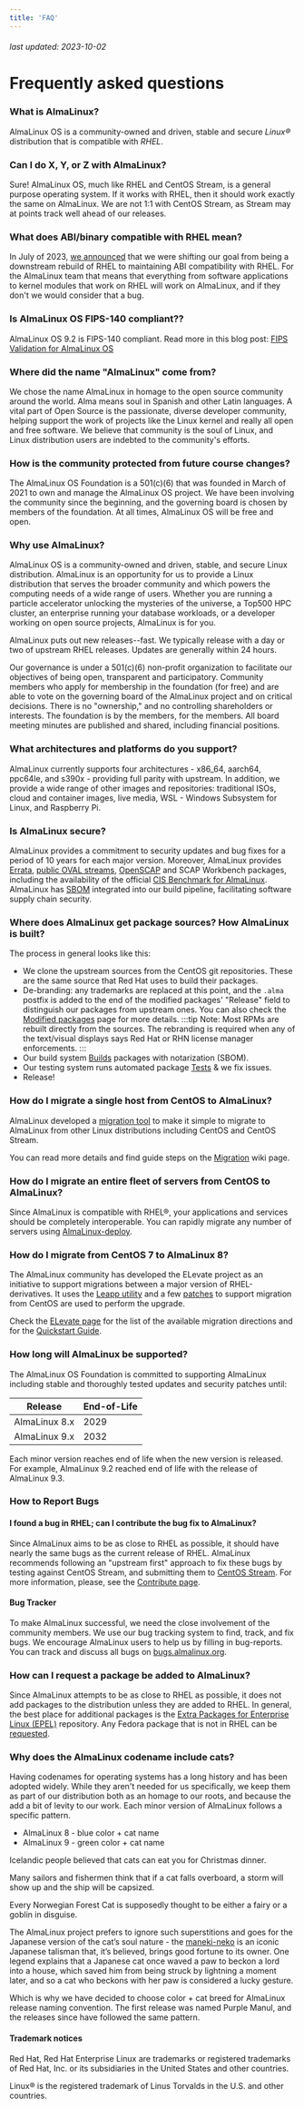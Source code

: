 ```yaml
---
title: 'FAQ'
---
```

###### last updated: 2023-10-02

# Frequently asked questions

### What is AlmaLinux?

AlmaLinux OS is a community-owned and driven, stable and secure *Linux®* distribution that is compatible with *RHEL*.

### Can I do X, Y, or Z with AlmaLinux?

Sure! AlmaLinux OS, much like RHEL and CentOS Stream, is a general purpose operating system. If it works with RHEL, then it should work exactly the same on AlmaLinux. We are not 1:1 with CentOS Stream, as Stream may at points track well ahead of our releases. 

### What does ABI/binary compatible with RHEL mean?

In July of 2023, [we announced](https://almalinux.org/blog/future-of-almalinux/) that we were shifting our goal from being a downstream rebuild of RHEL to maintaining ABI compatibility with RHEL. For the AlmaLinux team that means that everything from software applications to kernel modules that work on RHEL will work on AlmaLinux, and if they don't we would consider that a bug.

### Is AlmaLinux OS FIPS-140 compliant??

AlmaLinux OS 9.2 is FIPS-140 compliant. Read more in this blog post: [FIPS Validation for AlmaLinux OS](https://almalinux.org/blog/2023-09-19-fips-validation-for-almalinux/)

### Where did the name "AlmaLinux" come from?

We chose the name AlmaLinux in homage to the open source community around the world. Alma means soul in Spanish and other Latin languages. A vital part of Open Source is the passionate, diverse developer community, helping support the work of projects like the Linux kernel and really all open and free software. We believe that community is the soul of Linux, and Linux distribution users are indebted to the community's efforts.

### How is the community protected from future course changes?

The AlmaLinux OS Foundation is a 501(c)(6) that was founded in March of 2021 to own and manage the AlmaLinux OS project. We have been involving the community since the beginning, and the governing board is chosen by members of the foundation. At all times, AlmaLinux OS will be free and open.

### Why use AlmaLinux?

AlmaLinux OS is a community-owned and driven, stable, and secure Linux distribution. AlmaLinux is an opportunity for us to provide a Linux distribution that serves the broader community and which powers the computing needs of a wide range of users. Whether you are running a particle accelerator unlocking the mysteries of the universe, a Top500 HPC cluster, an enterprise running your database workloads, or a developer working on open source projects, AlmaLinux is for you.

AlmaLinux puts out new releases--fast. We typically release with a day or two of upstream RHEL releases. Updates are generally within 24 hours. 

Our governance is under a 501(c)(6) non-profit organization to facilitate our objectives of being open, transparent and participatory. Community members who apply for membership in the foundation (for free) and are able to vote on the governing board of the AlmaLinux project and on critical decisions. There is no "ownership," and no controlling shareholders or interests. The foundation is by the members, for the members. All board meeting minutes are published and shared, including financial positions.

### What architectures and platforms do you support?

AlmaLinux currently supports four architectures - x86_64, aarch64, ppc64le, and s390x - providing full parity with upstream. In addition, we provide a wide range of other images and repositories: traditional ISOs, cloud and container images, live media, WSL - Windows Subsystem for Linux, and Raspberry Pi. 

### Is AlmaLinux secure?

AlmaLinux provides a commitment to security updates and bug fixes for a period of 10 years for each major version. Moreover, AlmaLinux provides [Errata](/documentation/errata.md), [public OVAL streams](/documentation/oval-streams.md), [OpenSCAP](/documentation/openscap-guide.md) and SCAP Workbench packages, including the availability of the official [CIS Benchmark for AlmaLinux](https://www.cisecurity.org/benchmark/almalinuxos_linux). AlmaLinux has [SBOM](/documentation/sbom-guide.md) integrated into our build pipeline, facilitating software supply chain security.


### Where does AlmaLinux get package sources? How AlmaLinux is built?

The process in general looks like this:
* We clone the upstream sources from the CentOS git repositories. These are the same source that Red Hat uses to build their packages.
* De-branding: any trademarks are replaced at this point, and the `.alma` postfix is added to the end of the modified packages' "Release" field to distinguish our packages from upstream ones. You can also check the [Modified packages](/development/Modified-packages.md) page for more details.
  :::tip
  Note: Most RPMs are rebuilt directly from the sources. The rebranding is required when any of the text/visual displays says Red Hat or RHN license manager enforcements.
  :::
* Our build system [Builds](https://build.almalinux.org/) packages with notarization (SBOM). 
* Our testing system runs automated package [Tests](https://github.com/AlmaLinux/alts) & we fix issues.
* Release!

### How do I migrate a single host from CentOS to AlmaLinux?

AlmaLinux developed a [migration tool](https://github.com/AlmaLinux/almalinux-deploy) to make it simple to migrate to AlmaLinux from other Linux distributions including CentOS and CentOS Stream. 

You can read more details and find guide steps on the [Migration](/documentation/migration-guide.md) wiki page. 

### How do I migrate an entire fleet of servers from CentOS to AlmaLinux?

Since AlmaLinux is compatible with RHEL®, your applications and services should be completely interoperable. You can rapidly migrate any number of servers using [AlmaLinux-deploy](https://github.com/AlmaLinux/almalinux-deploy).

### How do I migrate from CentOS 7 to AlmaLinux 8?

The AlmaLinux community has developed the ELevate project as an initiative to support migrations between a major version of RHEL-derivatives. It uses the [Leapp utility](https://leapp.readthedocs.io/) and a few [patches](https://github.com/AlmaLinux/leapp-repository/commits/almalinux) to support migration from CentOS are used to perform the upgrade. 

Check the [ELevate page](/elevate/README.md) for the list of the available migration directions and for the [Quickstart Guide](/elevate/ELevate-quickstart-guide.md).


### How long will AlmaLinux be supported?

The AlmaLinux OS Foundation is committed to supporting AlmaLinux including stable and thoroughly tested updates and security patches until: 

| Release | End-of-Life |
|---|---|
|AlmaLinux 8.x | 2029 |
|AlmaLinux 9.x | 2032 |

Each minor version reaches end of life when the new version is released. For example, AlmaLinux 9.2 reached end of life with the release of AlmaLinux 9.3.

### How to Report Bugs

#### I found a bug in RHEL; can I contribute the bug fix to AlmaLinux?

Since AlmaLinux aims to be as close to RHEL as possible, it should have nearly the same bugs as the current release of RHEL.  AlmaLinux recommends following an "upstream first" approach to fix these bugs by testing against CentOS Stream, and submitting them to [CentOS Stream](https://wiki.centos.org/ReportBugs). For more information, please, see the  [Contribute page](/contribute.html#help-with-reporting-bugs-and-making-fixes).

#### Bug Tracker 

To make AlmaLinux successful, we need the close involvement of the community members. We use our bug tracking system to find, track, and fix bugs. We encourage AlmaLinux users to help us by filling in bug-reports. You can track and discuss all bugs on [bugs.almalinux.org](https://bugs.almalinux.org/).

### How can I request a package be added to AlmaLinux?

Since AlmaLinux attempts to be as close to RHEL as possible, it does not add packages to the distribution unless they are added to RHEL. In general, the best place for additional packages is the [Extra Packages for Enterprise Linux (EPEL)](https://docs.fedoraproject.org/en-US/epel/) repository. Any Fedora package that is not in RHEL can be [requested](https://docs.fedoraproject.org/en-US/epel/epel-package-request/).

### Why does the AlmaLinux codename include cats?

Having codenames for operating systems has a long history and has been adopted widely. While they aren't needed for us specifically, we keep them as part of our distribution both as an homage to our roots, and because the add a bit of levity to our work. Each minor version of AlmaLinux follows a specific pattern. 

* AlmaLinux 8 - blue color + cat name
* AlmaLinux 9 - green color + cat name

Icelandic people believed that cats can eat you for Christmas dinner.

Many sailors and fishermen think that if a cat falls overboard, a storm will show up and the ship will be capsized.

Every Norwegian Forest Cat is supposedly thought to be either a fairy or a goblin in disguise. 

The AlmaLinux project prefers to ignore such superstitions and goes for the Japanese version of the cat’s soul nature - the [maneki-neko](https://en.wikipedia.org/wiki/Maneki-neko) is an iconic Japanese talisman that, it’s believed, brings good fortune to its owner. One legend explains that a Japanese cat once waved a paw to beckon a lord into a house, which saved him from being struck by lightning a moment later, and so a cat who beckons with her paw is considered a lucky gesture. 

Which is why we have decided to choose color + cat breed for AlmaLinux release naming convention. The first release was named Purple Manul, and the releases since have followed the same pattern. 


#### Trademark notices

Red Hat, Red Hat Enterprise Linux are trademarks or registered trademarks of Red Hat, Inc. or its subsidiaries in the United States and other countries.
    
Linux® is the registered trademark of Linus Torvalds in the U.S. and other countries. 

